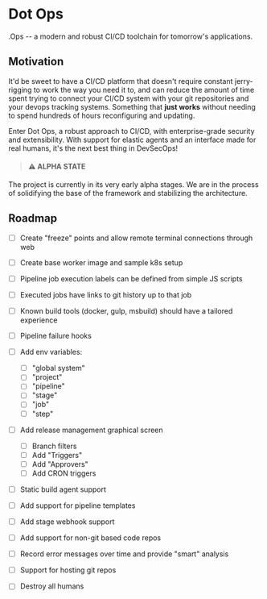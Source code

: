 # Dot Ops

.Ops -- a modern and robust CI/CD toolchain for tomorrow's applications.

## Motivation

It'd be sweet to have a CI/CD platform that doesn't require constant jerry-rigging to work
the way you need it to, and can reduce the amount of time spent trying to connect your CI/CD
system with your git repositories and your devops tracking systems. Something that **just works**
without needing to spend hundreds of hours reconfiguring and updating.

Enter Dot Ops, a robust approach to CI/CD, with enterprise-grade
security and extensibility. With support for elastic agents and an interface made
for real humans, it's the next best thing in DevSecOps!

> #### ⚠️ ALPHA STATE

The project is currently in its very early alpha stages. We are in the process of
solidifying the base of the framework and stabilizing the architecture.


## Roadmap
 - [ ] Create "freeze" points and allow remote terminal connections through web
 - [ ] Create base worker image and sample k8s setup
 - [ ] Pipeline job execution labels can be defined from simple JS scripts
 - [ ] Executed jobs have links to git history up to that job
 - [ ] Known build tools (docker, gulp, msbuild) should have a tailored experience
 - [ ] Pipeline failure hooks
 - [ ] Add env variables:
   - [ ] "global system"
   - [ ] "project"
   - [ ] "pipeline"
   - [ ] "stage"
   - [ ] "job"
   - [ ] "step"
 - [ ] Add release management graphical screen
     - [ ] Branch filters
     - [ ] Add "Triggers"
     - [ ] Add "Approvers"
     - [ ] Add CRON triggers
 - [ ] Static build agent support
 - [ ] Add support for pipeline templates
 - [ ] Add stage webhook support
 - [ ] Add support for non-git based code repos
 - [ ] Record error messages over time and provide "smart" analysis
 - [ ] Support for hosting git repos
 - [ ] Destroy all humans


